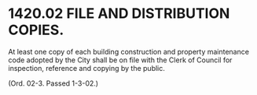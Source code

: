 1420.02 FILE AND DISTRIBUTION COPIES.
=====================================

At least one copy of each building construction and property maintenance
code adopted by the City shall be on file with the Clerk of Council for
inspection, reference and copying by the public.

(Ord. 02-3. Passed 1-3-02.)
